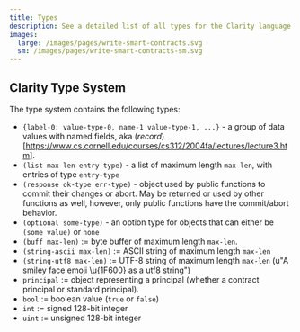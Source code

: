 ```yaml
---
title: Types
description: See a detailed list of all types for the Clarity language.
images:
  large: /images/pages/write-smart-contracts.svg
  sm: /images/pages/write-smart-contracts-sm.svg
---
```


## Clarity Type System

The type system contains the following types:

- `{label-0: value-type-0, name-1 value-type-1, ...}` -
  a group of data values with named fields, aka (_record_)[https://www.cs.cornell.edu/courses/cs312/2004fa/lectures/lecture3.htm].
- `(list max-len entry-type)` - a list of maximum length `max-len`, with
  entries of type `entry-type`
- `(response ok-type err-type)` - object used by public functions to commit
  their changes or abort. May be returned or used by other functions as
  well, however, only public functions have the commit/abort behavior.
- `(optional some-type)` - an option type for objects that can either be
  `(some value)` or `none`
- `(buff max-len)` := byte buffer of maximum length `max-len`.
- `(string-ascii max-len)` := ASCII string of maximum length `max-len`
- `(string-utf8 max-len)` := UTF-8 string of maximum length `max-len` (u"A smiley face emoji \u{1F600} as a utf8 string")
- `principal` := object representing a principal (whether a contract principal
  or standard principal).
- `bool` := boolean value (`true` or `false`)
- `int` := signed 128-bit integer
- `uint` := unsigned 128-bit integer
